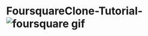 # FoursquareClone-Tutorial-![foursquare gif](https://user-images.githubusercontent.com/75534004/190920485-078653a7-81df-4e57-8364-3de24f2b18ca.gif)

